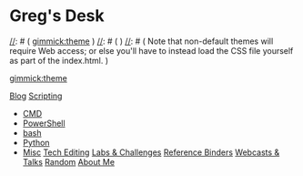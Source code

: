 [//]: # ( Name your wiki )
[//]: # ( )
[//]: # (     Do NOT remove the leading `#` character. )
[//]: # ( )
[//]: # ( For example: )
[//]: # ( )    
[//]: # (     # Greg's Desk )

# Greg's Desk

[//]: # ( Default theme )
[//]: # ( )
[//]: # ( See: http://dynalon.github.io/mdwiki/#!customizing.md#Theme_chooser )
[//]: # ( )
[//]: # ( For example: )
[//]: # ( )
[//]: # (     [gimmick:theme](slate) )
[//]: # ( )
[//]: # ( Note that non-default themes will require Web access; or else you'll have to instead load the CSS file yourself as part of the index.html. )

[gimmick:theme](slate)

[//]: # ( Navigation )
[//]: # ( )
[//]: # ( See: http://dynalon.github.io/mdwiki/#!quickstart.md#Adding_a_navigation )

[Blog](pages/blog.md)
[Scripting]()
* [CMD](pages\scripting\cmd.md)
* [PowerShell](pages\scripting\powershell.md)
* [bash](pages\scripting\bash.md)
* [Python](pages\scripting\python.md)
* [Misc](pages\scripting\misc.md)
[Tech Editing](pages/tech_editing.md)
[Labs &amp; Challenges](pages/labs_and_challenges.md)
[Reference Binders](pages/reference_binders.md)
[Webcasts &amp; Talks](pages/webcasts_and_talks.md)
[Random](pages/random.md)
[About Me](pages/about_me.md)
